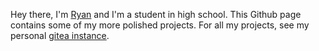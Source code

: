 Hey there, I'm [Ryan](https://beepboop.systems) and I'm a student in high school. This Github page contains some of my more polished projects. For all my projects, see my personal [gitea instance](https://git.beepboop.systems/rndusr).
